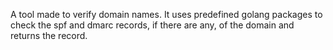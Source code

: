 A tool made to verify domain names. It uses predefined golang packages to check the spf and dmarc records, if there are any, of the domain and returns the record.
